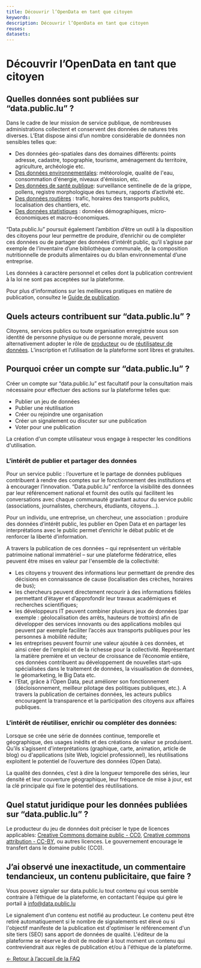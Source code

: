 ```yaml
---
title: Découvrir l’OpenData en tant que citoyen
keywords:
description: Découvrir l’OpenData en tant que citoyen
reuses:
datasets:
---
```


Découvrir l’OpenData en tant que citoyen
========================================

Quelles données sont publiées sur “data.public.lu” ?
----------------------------------------------------

Dans le cadre de leur mission de service publique, de nombreuses administrations collectent et conservent des données de natures très diverses. L’Etat dispose ainsi d’un nombre considérable de données non sensibles telles que:

*   Des données géo-spatiales dans des domaines différents: points adresse, cadastre, topographie, tourisme, aménagement du territoire, agriculture, archéologie etc.
*   [Des données environnementales](/fr/pages/topics/environnement/): météorologie, qualité de l'eau, consommation d'énergie, niveaux d'émission, etc.
*   [Des données de santé publique](/fr/pages/topics/sante/): surveillance sentinelle de de la grippe, pollens, registre morphologique des tumeurs, rapports d’activité etc.
*   [Des données routières](/fr/pages/topics/transport/) : trafic, horaires des transports publics, localisation des chantiers, etc.
*   [Des données statistiques](/fr/pages/topics/statistics/) : données démographiques, micro-économiques et macro-économiques.

“Data.public.lu” poursuit également l’ambition d’être un outil à la disposition des citoyens pour leur permettre de produire, d’enrichir ou de compléter ces données ou de partager des données d'intérêt public, qu’il s’agisse par exemple de l’inventaire d’une bibliothèque communale, de la composition nutritionnelle de produits alimentaires ou du bilan environnemental d’une entreprise.

Les données à caractère personnel et celles dont la publication contrevient à la loi ne sont pas acceptées sur la plateforme.

Pour plus d'informations sur les meilleures pratiques en matière de publication, consultez le [Guide de publication](/fr/pages/publishing/).

Quels acteurs contribuent sur “data.public.lu” ?
------------------------------------------------

Citoyens, services publics ou toute organisation enregistrée sous son identité de personne physique ou de personne morale, peuvent alternativement adopter le rôle de [producteur](/fr/pages/faq/producer/) ou de [réutilisateur de données](/fr/pages/faq/reuser/). L’inscription et l’utilisation de la plateforme sont libres et gratuites.

Pourquoi créer un compte sur “data.public.lu” ?
-----------------------------------------------

Créer un compte sur “data.public.lu” est facultatif pour la consultation mais nécessaire pour effectuer des actions sur la plateforme telles que:

*   Publier un jeu de données
*   Publier une réutilisation
*   Créer ou rejoindre une organisation
*   Créer un signalement ou discuter sur une publication
*   Voter pour une publication

La création d'un compte utilisateur vous engage à respecter les conditions d'utilisation.

### L’intérêt de publier et partager des données

Pour un service public : l’ouverture et le partage de données publiques contribuent à rendre des comptes sur le fonctionnement des institutions et à encourager l’innovation. “Data.public.lu” renforce la visibilité des données par leur référencement national et fournit des outils qui facilitent les conversations avec chaque communauté gravitant autour du service public (associations, journalistes, chercheurs, étudiants, citoyens…).

Pour un individu, une entreprise, un chercheur, une association : produire des données d’intérêt public, les publier en Open Data et en partager les interprétations avec le public permet d’enrichir le débat public et de renforcer la liberté d’information.

A travers la publication de ces données – qui représentent un véritable patrimoine national immatériel – sur une plateforme fédératrice, elles peuvent être mises en valeur par l'ensemble de la collectivité:

*   Les citoyens y trouvent des informations leur permettant de prendre des décisions en connaissance de cause (localisation des crèches, horaires de bus);
*   les chercheurs peuvent directement recourir à des informations fidèles permettant d’étayer et d’approfondir leur travaux académiques et recherches scientifiques;
*   les développeurs IT peuvent combiner plusieurs jeux de données (par exemple : géolocalisation des arrêts, hauteurs de trottoirs) afin de développer des services innovants ou des applications mobiles qui peuvent par exemple faciliter l’accès aux transports publiques pour les personnes à mobilité réduite;
*   les entreprises peuvent fournir une valeur ajoutée à ces données, et ainsi créer de l'emploi et de la richesse pour la collectivité. Représentant la matière première et un vecteur de croissance de l’économie entière, ces données contribuent au développement de nouvelles start-ups spécialisées dans le traitement de données, la visualisation de données, le géomarketing, le Big Data etc.
*   l’Etat, grâce à l’Open Data, peut améliorer son fonctionnement (décloisonnement, meilleur pilotage des politiques publiques, etc.). A travers la publication de certaines données, les acteurs publics encouragent la transparence et la participation des citoyens aux affaires publiques.

### L’intérêt de réutiliser, enrichir ou compléter des données:

Lorsque se crée une série de données continue, temporelle et géographique, des usages inédits et des créations de valeur se produisent. Qu’ils s’agissent d'interprétations (graphique, carte, animation, article de blog) ou d'applications (site Web, logiciel professionnel), les réutilisations exploitent le potentiel de l’ouverture des données (Open Data).

La qualité des données, c’est à dire la longueur temporelle des séries, leur densité et leur couverture géographique, leur fréquence de mise à jour, est la clé principale qui fixe le potentiel des réutilisations.

Quel statut juridique pour les données publiées sur “data.public.lu” ?
----------------------------------------------------------------------

Le producteur du jeu de données doit préciser le type de licences applicables: [Creative Commons domaine public - CC0](https://creativecommons.org/share-your-work/public-domain/cc0/), [Creative commons attribution - CC-BY](https://creativecommons.org/licenses/by/3.0/lu/), ou autres licences. Le gouvernement encourage le transfert dans le domaine public (CC0).

J’ai observé une inexactitude, un commentaire tendancieux, un contenu publicitaire, que faire ?
----------------------------------------------------------------------------------------------

Vous pouvez signaler sur data.public.lu tout contenu qui vous semble contraire à l’éthique de la plateforme, en contactant l'équipe qui gère le portail à [info@data.public.lu](mailto:info@data.public.lu)

Le signalement d’un contenu est notifié au producteur. Le contenu peut être retiré automatiquement si le nombre de signalements est élevé ou si l'objectif manifeste de la publication est d'optimiser le référencement d'un site tiers (SEO) sans apport de données de qualité. L'éditeur de la plateforme se réserve le droit de modérer à tout moment un contenu qui contreviendrait aux règles de publication et/ou à l'éthique de la plateforme.

[← Retour à l’accueil de la FAQ](/fr/pages/faq/)
